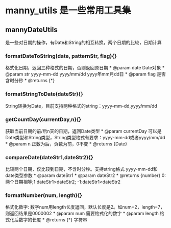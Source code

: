 # manny_utils 是一些常用工具集
## mannyDateUtils
  是一些对日期的操作，有Date和String的相互转换，两个日期的比较，日期计算

### formatDateToString(date, patternStr, flag){}
格式化日期，返回三种格式的日期，否则返回原日期
     * @param date Date对象
     * @param str yyyy-mm-dd yyyy/mm/dd yyyy年mm月dd日
     * @param flag 是否含时分秒
     * @returns {*}

### formatStringToDate(dateStr){}
String转换为Date，目前支持两种格式的string：yyyy-mm-dd,yyyy/mm/dd

### getCountDay(currentDay,n){}
获取当前日期的前/后n天的日期，返回Date类型
     * @param currentDay 可以是Date类型和String类型，String类型格式有要求：yyyy-mm-dd或者yyyy/mm/dd
     * @param n 正数为后，负数为前，0不变
     * @returns {Date}

### compareDate(dateStr1,dateStr2){}
比较两个日期，仅比较到日期，不含时分秒。支持string格式 yyyy-mm-dd和date类型参数
     * @param dateStr1
     * @param dateStr2
     * @returns {number} 0:两个日期相等;1:dateStr1>dateStr2; -1:dateStr1<dateStr2
     
### formatNumber(num, length){}
格式化数字: 数字num用length长度返回，默认长度是2。如num=2，length=7，则返回结果是0000002
     * @param num 需要格式化的数字
     * @param length 格式化后数字的长度
     * @returns {*} 字符串